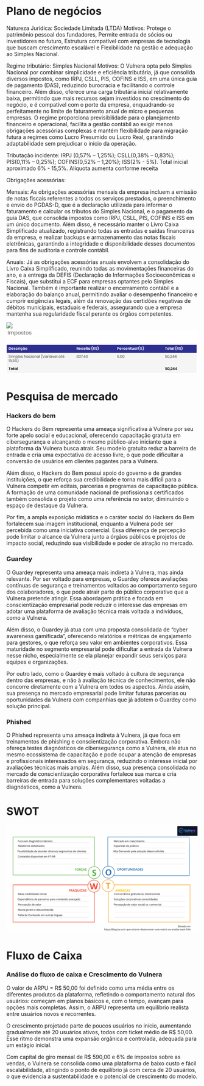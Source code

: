 # Plano de negócios

Natureza Jurídica: Sociedade Limitada (LTDA)
Motivos: Protege o patrimônio pessoal dos fundadores, Permite entrada de sócios ou investidores no futuro, Estrutura compatível
com empresas de tecnologia que buscam crescimento escalável e Flexibilidade na gestão e adequação ao Simples Nacional.

Regime tributário: Simples Nacional 
Motivos: O Vulnera opta pelo Simples Nacional por combinar simplicidade e eficiência tributária, já que consolida diversos
impostos, como IRPJ, CSLL, PIS, COFINS e ISS, em uma única guia de pagamento (DAS), reduzindo burocracia e facilitando o controle
financeiro. Além disso, oferece uma carga tributária inicial relativamente baixa, permitindo que mais recursos sejam investidos no
crescimento do negócio, e é compatível com o porte da empresa, enquadrando-se perfeitamente no limite de faturamento anual de micro
e pequenas empresas. O regime proporciona previsibilidade para o planejamento financeiro e operacional, facilita a gestão contábil
ao exigir menos obrigações acessórias complexas e mantém flexibilidade para migração futura a regimes como Lucro Presumido ou Lucro Real,
garantindo adaptabilidade sem prejudicar o início da operação.

Tributação incidente:
IRPJ (0,57% – 1,25%);
CSLL(0,38% – 0,83%);
PIS(0,11% – 0,25%);
COFINS(0,52% – 1,20%);
ISS(2% - 5%).
Total inicial aproximado 6% - 15,5%.
Alíquota aumenta conforme receita

Obrigações acessórias:

Mensais:
As obrigações acessórias mensais da empresa incluem a emissão de notas fiscais referentes a todos os serviços prestados, o preenchimento e envio do PGDAS-D, que é a declaração utilizada para informar o faturamento e calcular os tributos do Simples Nacional, e o pagamento da guia DAS, que consolida impostos como IRPJ, CSLL, PIS, COFINS e ISS em um único documento. Além disso, é necessário manter o Livro Caixa Simplificado atualizado, registrando todas as entradas e saídas financeiras da empresa, e realizar backups e armazenamento das notas fiscais eletrônicas, garantindo a integridade e disponibilidade desses documentos para fins de auditoria e controle contábil.

Anuais:
Já as obrigações acessórias anuais envolvem a consolidação do Livro Caixa Simplificado, reunindo todas as movimentações financeiras do ano, e a entrega da DEFIS (Declaração de Informações Socioeconômicas e Fiscais), que substitui a ECF para empresas optantes pelo Simples Nacional. Também é importante realizar o encerramento contábil e a elaboração do balanço anual, permitindo avaliar o desempenho financeiro e cumprir exigências legais, além da renovação das certidões negativas de débitos municipais, estaduais e federais, assegurando que a empresa mantenha sua regularidade fiscal perante os órgãos competentes.



<img src="img/Enquadramento_Jurídico.png"/>


<img src="img/Impostos(Simples Nacional).png"/>

# Pesquisa de mercado

### Hackers do bem

O Hackers do Bem representa uma ameaça significativa à Vulnera por seu forte apelo social e educacional, oferecendo capacitação gratuita em cibersegurança e alcançando o mesmo público-alvo iniciante que a plataforma da Vulnera busca atrair. Seu modelo gratuito reduz a barreira de entrada e cria uma expectativa de acesso livre, o que pode dificultar a conversão de usuários em clientes pagantes para a Vulnera.

Além disso, o Hackers do Bem possui apoio do governo e de grandes instituições, o que reforça sua credibilidade e torna mais difícil para a Vulnera competir em editais, parcerias e programas de capacitação pública. A formação de uma comunidade nacional de profissionais certificados também consolida o projeto como uma referência no setor, diminuindo o espaço de destaque da Vulnera.

Por fim, a ampla exposição midiática e o caráter social do Hackers do Bem fortalecem sua imagem institucional, enquanto a Vulnera pode ser percebida como uma iniciativa comercial. Essa diferença de percepção pode limitar o alcance da Vulnera junto a órgãos públicos e projetos de impacto social, reduzindo sua visibilidade e poder de atração no mercado.

### Guardey

O Guardey representa uma ameaça mais indireta à Vulnera, mas ainda relevante. Por ser voltado para empresas, o Guardey oferece avaliações contínuas de segurança e treinamentos voltados ao comportamento seguro dos colaboradores, o que pode atrair parte do público corporativo que a Vulnera pretende atingir. Essa abordagem prática e focada em conscientização empresarial pode reduzir o interesse das empresas em adotar uma plataforma de avaliação técnica mais voltada a indivíduos, como a Vulnera.

Além disso, o Guardey já atua com uma proposta consolidada de “cyber awareness gamificada”, oferecendo relatórios e métricas de engajamento para gestores, o que reforça seu valor em ambientes corporativos. Essa maturidade no segmento empresarial pode dificultar a entrada da Vulnera nesse nicho, especialmente se ela planejar expandir seus serviços para equipes e organizações.

Por outro lado, como o Guardey é mais voltado à cultura de segurança dentro das empresas, e não à avaliação técnica de conhecimentos, ele não concorre diretamente com a Vulnera em todos os aspectos. Ainda assim, sua presença no mercado empresarial pode limitar futuras parcerias ou oportunidades da Vulnera com companhias que já adotem o Guardey como solução principal.

### Phished

O Phished representa uma ameaça indireta à Vulnera, já que foca em treinamentos de phishing e conscientização corporativa. Embora não ofereça testes diagnósticos de cibersegurança como a Vulnera, ele atua no mesmo ecossistema de capacitação e pode ocupar a atenção de empresas e profissionais interessados em segurança, reduzindo o interesse inicial por avaliações técnicas mais amplas. Além disso, sua presença consolidada no mercado de conscientização corporativa fortalece sua marca e cria barreiras de entrada para soluções complementares voltadas a diagnósticos, como a Vulnera.

# SWOT

<img src="img/SWOT.png"/>

# Fluxo de Caixa

### Análise do fluxo de caixa e Crescimento do Vulnera

O valor de ARPU = R$ 50,00 foi definido como uma média entre os diferentes produtos da plataforma, refletindo o comportamento natural dos usuários: começam em planos básicos e, com o tempo, avançam para opções mais completas. Assim, o ARPU representa um equilíbrio realista entre usuários novos e recorrentes.

O crescimento projetado parte de poucos usuários no início, aumentando gradualmente até 20 usuários ativos, todos com ticket médio de R$ 50,00. Esse ritmo demonstra uma expansão orgânica e controlada, adequada para um estágio inicial.

Com capital de giro mensal de R$ 590,00 e 6% de impostos sobre as vendas, o Vulnera se consolida como uma plataforma de baixo custo e fácil escalabilidade, atingindo o ponto de equilíbrio já com cerca de 20 usuários, o que evidencia a sustentabilidade e o potencial de crescimento do modelo.
